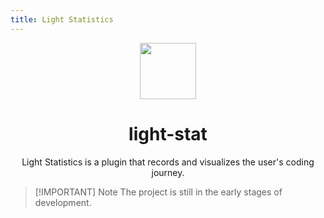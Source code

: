 ```yaml
---
title: Light Statistics
---
```


<div align="center">
    <img src="/projects/light-stat/icon.png" width="90px" height="90px"/>
    <h1 align="center">light-stat</h1>
    <p>Light Statistics is a plugin that records and visualizes the user's coding journey.</p>
</div>

> [!IMPORTANT] Note
> The project is still in the early stages of development.
